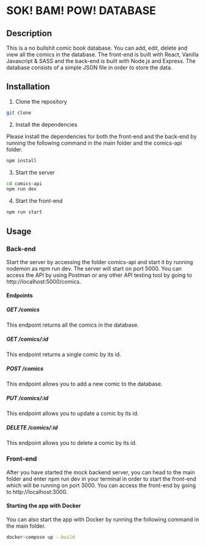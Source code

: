 # SOK! BAM! POW! DATABASE

## Description

This is a no bullshit comic book database. You can add, edit, delete and view all the comics in the database. The front-end is built with React, Vanilla Javascript & SASS and the back-end is built with Node.js and Express. The database consists of a simple JSON file in order to store the data.

## Installation

1. Clone the repository

```bash
git clone
```

2. Install the dependencies

Please install the dependencies for both the front-end and the back-end by running the following command in the main folder and the comics-api folder.

```bash
npm install
```

3. Start the server

```bash
cd comics-api
npm run dev
```

4. Start the front-end

```bash
npm run start
```

## Usage

### Back-end

Start the server by accessing the folder comics-api and start it by running nodemon as npm run dev. The server will start on port 5000. You can access the API by using Postman or any other API testing tool by going to http://localhost:5000/comics.

#### Endpoints

##### GET /comics

This endpoint returns all the comics in the database.

##### GET /comics/:id

This endpoint returns a single comic by its id.

##### POST /comics

This endpoint allows you to add a new comic to the database.

##### PUT /comics/:id

This endpoint allows you to update a comic by its id.

##### DELETE /comics/:id

This endpoint allows you to delete a comic by its id.

### Front-end

After you have started the mock backend server, you can head to the main folder and enter npm run dev in your terminal in order to start the front-end which will be running on port 3000. You can access the front-end by going to http://localhost:3000.

#### Starting the app with Docker

You can also start the app with Docker by running the following command in the main folder.

```bash
docker-compose up --build
```
